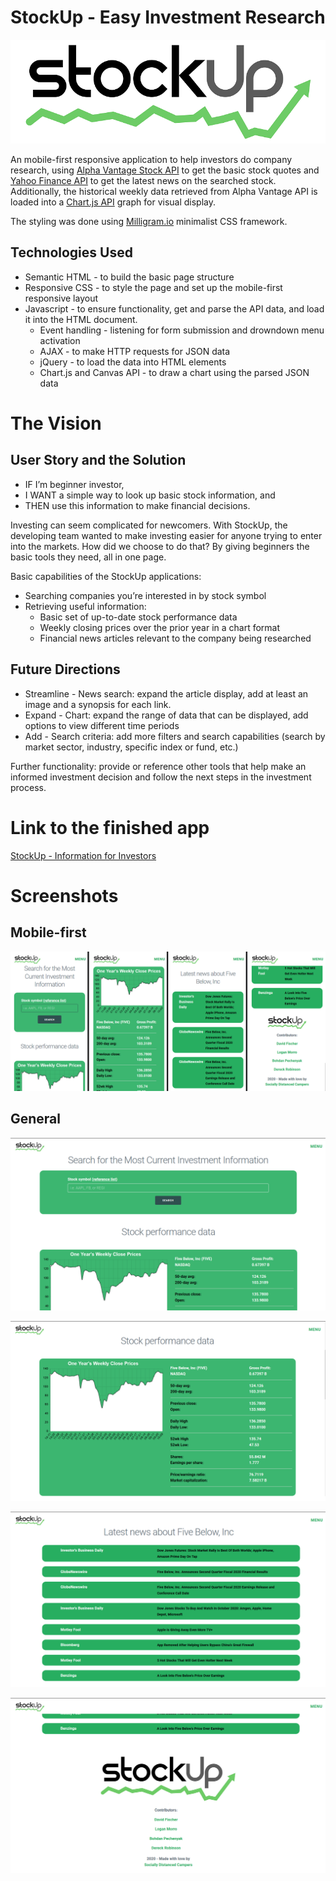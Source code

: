 # StockUp - Easy Investment Research

![StockUp Logo](./assets/stockuplogo-sm.png)

An mobile-first responsive application to help investors do company research, using [Alpha Vantage Stock API](https://www.alphavantage.co/) to get the basic stock quotes and [Yahoo Finance API](https://rapidapi.com/apidojo/api/yahoo-finance1/endpoints) to get the latest news on the searched stock. Additionally, the historical weekly data retrieved from Alpha Vantage API is loaded into a [Chart.js API](https://chartjs.org/) graph for visual display. 

The styling was done using [Milligram.io](https://milligram.io) minimalist CSS framework. 

## Technologies Used

* Semantic HTML - to build the basic page structure
* Responsive CSS - to style the page and set up the mobile-first responsive layout
* Javascript - to ensure functionality, get and parse the API data, and load it into the HTML document.
    * Event handling - listening for form submission and drowndown menu activation
    * AJAX - to make HTTP requests for JSON data
    * jQuery - to load the data into HTML elements 
    * Chart.js and Canvas API - to draw a chart using the parsed JSON data

# The Vision

## User Story and the Solution

- IF I’m beginner investor, 
- I WANT a simple way to look up basic stock information, and
- THEN use this information to make financial decisions.

Investing can seem complicated for newcomers. With StockUp, the developing team wanted to make investing easier for anyone trying to enter into the markets. How did we choose to do that? By giving beginners the basic tools they need, all in one page.

Basic capabilities of the StockUp applications: 
* Searching companies you’re interested in by stock symbol
* Retrieving useful information:
    * Basic set of up-to-date stock performance data
    * Weekly closing prices over the prior year in a chart format
    * Financial news articles relevant to the company being researched

## Future Directions

* Streamline - News search: expand the article display, add at least an image and a synopsis for each link.
* Expand - Chart: expand the range of data that can be displayed, add options to view different time periods
* Add - Search criteria: add more filters and search capabilities (search by market sector, industry, specific index or fund, etc.)

Further functionality: provide or reference other tools that help make an informed investment decision and follow the next steps in the investment process. 

# Link to the finished app

[StockUp - Information for Investors](https://bohdicave.github.io/StockUp)

# Screenshots

## Mobile-first

![StockUp - Mobile screenshot](./assets/stockUp-mobile-screenshot.png)

## General

![StockUp - section 1: Search](./assets/stockUp-screenshot-01.png)

![StockUp - section 2: Charts](./assets/stockUp-screenshot-02.png)

![StockUp - section 3: News](./assets/stockUp-screenshot-03.png)

![StockUp - section 4: Contacts](./assets/stockUp-screenshot-04.png)
